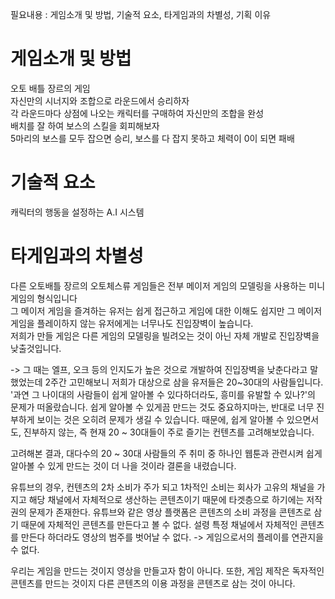 필요내용 : 게임소개 및 방법, 기술적 요소, 타게임과의 차별성, 기획 이유

# 게임소개 및 방법   
오토 배틀 장르의 게임  
자신만의 시너지와 조합으로 라운드에서 승리하자  
각 라운드마다 상점에 나오는 캐릭터를 구매하여 자신만의 조합을 완성  
배치를 잘 하여 보스의 스킬을 회피해보자  
5마리의 보스를 모두 잡으면 승리, 보스를 다 잡지 못하고 체력이 0이 되면 패배  

# 기술적 요소  
캐릭터의 행동을 설정하는 A.I 시스템  

# 타게임과의 차별성  
다른 오토배틀 장르의 오토체스류 게임들은 전부 메이저 게임의 모델링을 사용하는 미니게임의 형식입니다  
그 메이저 게임을 즐겨하는 유저는 쉽게 접근하고 게임에 대한 이해도 쉽지만 그 메이저 게임을 플레이하지 않는 유저에게는 너무나도 진입장벽이 높습니다.  
저희가 만들 게임은 다른 게임의 모델링을 빌려오는 것이 아닌 자체 개발로 진입장벽을 낮출것입니다.

-> 그 때는 엘프, 오크 등의 인지도가 높은 것으로 개발하여 진입장벽을 낮춘다라고 말했었는데 2주간 고민해보니 저희가 대상으로 삼을 유저들은 20~30대의 사람들입니다.
'과연 그 나이대의 사람들이 쉽게 알아볼 수 있다하더라도, 흥미를 유발할 수 있나?'의 문제가 떠올랐습니다.
쉽게 알아볼 수 있게끔 만드는 것도 중요하지마는, 반대로 너무 진부하게 보이는 것은 오히려 문제가 생길 수 있습니다.
때문에, 쉽게 알아볼 수 있으면서도, 진부하지 않는, 즉 현재 20 ~ 30대들이 주로 즐기는 컨텐츠를 고려해보았습니다. 

고려해본 결과, 대다수의 20 ~ 30대 사람들의 주 취미 중 하나인 웹툰과 관련시켜 쉽게 알아볼 수 있게 만드는 것이 더 나을 것이라 결론을 내렸습니다.

유튜브의 경우, 컨텐츠의 2차 소비가 주가 되고 1차적인 소비는 회사가 고유의 채널을 가지고 해당 채널에서 자체적으로 생산하는 콘텐츠이기 때문에 타겟층으로 하기에는 저작권의 문제가 존재한다.
유튜브와 같은 영상 플랫폼은 콘텐츠의 소비 과정을 콘텐츠로 삼기 때문에 자체적인 콘텐츠를 만든다고 볼 수 없다. 
설령 특정 채널에서 자체적인 콘텐츠를 만든다 하더라도 영상의 범주를 벗어날 수 없다. -> 게임으로서의 플레이를 연관지을 수 없다.

우리는 게임을 만드는 것이지 영상을 만들고자 함이 아니다.
또한, 게임 제작은 독자적인 콘텐츠를 만드는 것이지 다른 콘텐츠의 이용 과정을 콘텐츠로 삼는 것이 아니다.


